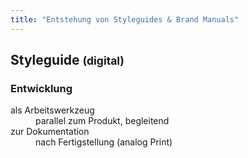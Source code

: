 ```yaml
---
title: "Entstehung von Styleguides & Brand Manuals"
---
```

## Styleguide <small>(digital)</small>

### Entwicklung

<dl>
    <dt>als Arbeitswerkzeug</dt>
    <dd>parallel zum Produkt, begleitend</dd>
    <dt>zur Dokumentation</dt>
    <dd>nach Fertigstellung (analog Print)</dd>
</dl>

